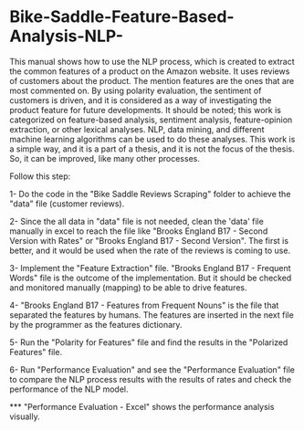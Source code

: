 # Bike-Saddle-Feature-Based-Analysis-NLP-

This manual shows how to use the NLP process, which is created to extract the common features of a product on 
the Amazon website. It uses reviews of customers about the product. The mention features are the ones that are most 
commented on. By using polarity evaluation, the sentiment of customers is driven, and it is considered as a way of 
investigating the product feature for future developments. 
It should be noted; this work is categorized on feature-based analysis, sentiment analysis, feature-opinion extraction, 
or other lexical analyses. NLP, data mining, and different machine learning algorithms can be used to do these analyses. 
This work is a simple way, and it is a part of a thesis, and it is not the focus of the thesis. So, it can be improved, 
like many other processes. 


Follow this step: 

1- Do the code in the "Bike Saddle Reviews Scraping" folder to achieve the "data" file (customer reviews).  

2- Since the all data in "data" file is not needed, clean the 'data' file manually in excel to reach 
the file like "Brooks England B17 - Second Version with Rates" or "Brooks England B17 - Second Version". 
The first is better, and it would be used when the rate of the reviews is coming to use. 

3- Implement the "Feature Extraction" file. "Brooks England B17 - Frequent Words" file is the outcome of 
the implementation. But it should be checked and monitored manually (mapping) to be able to drive features. 

4- "Brooks England B17 - Features from Frequent Nouns" is the file that separated the features by humans. 
The features are inserted in the next file by the programmer as the features dictionary. 

5- Run the "Polarity for Features" file and find the results in the "Polarized Features" file. 

6- Run "Performance Evaluation" and see the "Performance Evaluation" file to compare the NLP process 
results with the results of rates and check the performance of the NLP model.

*** "Performance Evaluation - Excel" shows the performance analysis visually.    
